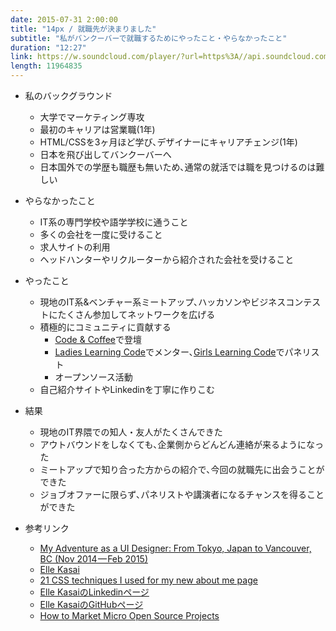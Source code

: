 ```yaml
---
date: 2015-07-31 2:00:00
title: "14px / 就職先が決まりました"
subtitle: "私がバンクーバーで就職するためにやったこと・やらなかったこと"
duration: "12:27"
link: https://w.soundcloud.com/player/?url=https%3A//api.soundcloud.com/tracks/217013859&amp;color=ff5500&amp;auto_play=false&amp;hide_related=false&amp;show_comments=true&amp;show_user=true&amp;show_reposts=false
length: 11964835
---
```


* 私のバックグラウンド
  * 大学でマーケティング専攻
  * 最初のキャリアは営業職(1年)
  * HTML/CSSを3ヶ月ほど学び､デザイナーにキャリアチェンジ(1年)
  * 日本を飛び出してバンクーバーへ
  * 日本国外での学歴も職歴も無いため､通常の就活では職を見つけるのは難しい

* やらなかったこと
  * IT系の専門学校や語学学校に通うこと
  * 多くの会社を一度に受けること
  * 求人サイトの利用
  * ヘッドハンターやリクルーターから紹介された会社を受けること

* やったこと
  * 現地のIT系&ベンチャー系ミートアップ､ハッカソンやビジネスコンテストにたくさん参加してネットワークを広げる
  * 積極的にコミュニティに貢献する
    * <a href="https://medium.com/@ellekasai/how-to-market-micro-open-source-projects-703f03c71061" target="_blank">Code & Coffee</a>で登壇
    * <a href="http://ladieslearningcode.com/" target="_blank">Ladies Learning Code</a>でメンター､<a href="http://ladieslearningcode.com/program/girls-learning-code/" target="_blank">Girls Learning Code</a>でパネリスト
    * オープンソース活動
  * 自己紹介サイトやLinkedinを丁寧に作りこむ

* 結果
  * 現地のIT界隈での知人・友人がたくさんできた
  * アウトバウンドをしなくても､企業側からどんどん連絡が来るようになった
  * ミートアップで知り合った方からの紹介で､今回の就職先に出会うことができた
  * ジョブオファーに限らず､パネリストや講演者になるチャンスを得ることができた

* 参考リンク
  * <a href="https://medium.com/@ellekasai/my-adventure-as-a-ui-designer-from-tokyo-japan-to-vancouver-bc-twitter-roundup-5a0e56f2f5e1" target="_blank">My Adventure as a UI Designer: From Tokyo, Japan to Vancouver, BC (Nov 2014 — Feb 2015)</a>
  * <a href="http://ellekasai.com/" target="_blank">Elle Kasai</a>
  * <a href="https://medium.com/@ellekasai/21-css-techniques-i-used-for-my-new-about-me-page-22afdf3f019a" target="_blank">21 CSS techniques I used for my new about me page</a>
  * <a href="https://www.linkedin.com/in/ellekasai" target="_blank">Elle KasaiのLinkedinページ</a>
  * <a href="https://github.com/ellekasai/" target="_blank">Elle KasaiのGitHubページ</a>
  * <a href="https://medium.com/@ellekasai/how-to-market-micro-open-source-projects-703f03c71061" target="_blank">How to Market Micro Open Source Projects</a>